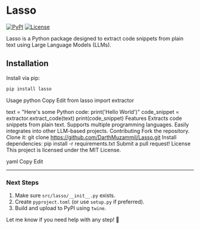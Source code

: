 # Lasso

[![PyPI](https://img.shields.io/pypi/v/lasso.svg)](https://pypi.org/project/lasso/)
[![License](https://img.shields.io/github/license/DarthMuzammil/Lasso)](LICENSE)

Lasso is a Python package designed to extract code snippets from plain text using Large Language Models (LLMs).

## Installation

Install via pip:

```sh
pip install lasso
```

Usage
python
Copy
Edit
from lasso import extractor

text = "Here's some Python code: print('Hello World')"
code_snippet = extractor.extract_code(text)
print(code_snippet)
Features
Extracts code snippets from plain text.
Supports multiple programming languages.
Easily integrates into other LLM-based projects.
Contributing
Fork the repository.
Clone it: git clone https://github.com/DarthMuzammil/Lasso.git
Install dependencies: pip install -r requirements.txt
Submit a pull request!
License
This project is licensed under the MIT License.

yaml
Copy
Edit

---

### Next Steps
1. Make sure `src/lasso/__init__.py` exists.
2. Create `pyproject.toml` (or use `setup.py` if preferred).
3. Build and upload to PyPI using `twine`.

Let me know if you need help with any step! 🚀
